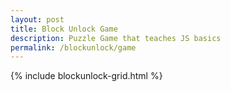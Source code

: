 ```yaml
---
layout: post
title: Block Unlock Game
description: Puzzle Game that teaches JS basics
permalink: /blockunlock/game
---
```


{% include blockunlock-grid.html %}
